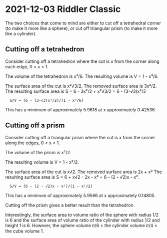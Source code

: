 2021-12-03 Riddler Classic
==========================
The two choices that come to mind are either to cut off a tetrahedral corner
(to make it more like a sphere), or cut off triangular prism (to make it
more like a cylinder).

Cutting off a tetrahedron
-------------------------
Consider cutting off a tetrahedron where the cut is x from the corner
along each edge, 0 < x < 1.

The volume of the tetrahedron is x³/6.
The resulting volume is V = 1 - x³/6.

The surface area of the cut is x²√3/2.
The removed surface area is 3x²/2.
The resulting surface area is S = 6 - 3x²/2 + x²√3/2 = 6 - (3-√3)x²/2

```
  S/V = (6 - (3-√3)x²/2)/(1 - x³/6)
```

This has a minimum of approximately 5.9618 at x approximately 0.42536.

Cutting off a prism
-------------------
Consider cutting off a triangular prism where the cut is x from the
corner along the edges, 0 < x < 1.

The volume of the prism is x²/2.

The resulting volume is V = 1 - x²/2.

The surface area of the cut is x√2.
The removed surface area is 2x + x²
The resulting surface area is S = 6 + x√2 - 2x - x² = 6 - (2 - √2)x - x².

```
  S/V = (6 - (2 - √2)x - x²)/(1 - x²/2)
```

This has a minimum of approximately 5.9566 at x approximately 0.14805.

Cutting off the prism gives a better result than the tetrahedron.

Interestingly, the surface area to volume ratio of the sphere with radius 1/2
is 6 and the surface area of volume ratio of the cylinder with radius 1/2 and
height 1 is 6.  However, the sphere volume 𝜋/6 < the cylinder volume 𝜋/4 <
the cube volume 1.
